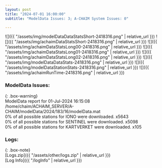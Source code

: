 ```yaml
---
layout: post
title: "2024-07-01 16:00:00"
subtitle: "ModelData Issues: 3; A-CHAIM System Issues: 0"

---
```


![]({{ "/assets/img/modelDataDataStatsShort-2418316.png" | relative_url }})
![]({{ "/assets/img/achaimDataStatsShort-2418316.png" | relative_url }})
![]({{ "/assets/img/achaimDataStatsLong00-2418316.png" | relative_url }})
![]({{ "/assets/img/achaimDataStatsLong01-2418316.png" | relative_url }})
![]({{ "/assets/img/achaimDataStatsLong02-2418316.png" | relative_url }})
![]({{ "/assets/img/modelDataDataStats-2418316.png" | relative_url }})
![]({{ "/assets/img/modelDataStationStats-2418316.png" | relative_url }})
![]({{ "/assets/img/achaimRunTime-2418316.png" | relative_url }})


### ModelData Issues:  
  
{: .box-warning}  
 ModelData report for 01-Jul-2024 16:15:08   
 /home/chaim/ACHAIM_SERVER/A-CHAIM/modelData/2024/183/16/modelData.mat   
 0% of all possible stations for IONO were downloaded. x5643   
 0% of all possible stations for SENTINEL were downloaded. x5098   
 0% of all possible stations for KARTVERKET were downloaded. x105   
  


### Logs:  
  
{: .box-note}  
[Logs.zip]({{ "/assets/other/logs.zip" | relative_url }})  
[Log Info]({{ "/logInfo" | relative_url }})  

